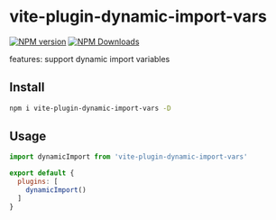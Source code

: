# vite-plugin-dynamic-import-vars
[![NPM version](https://img.shields.io/npm/v/vite-plugin-dynamic-import.svg)](https://npmjs.org/package/vite-plugin-dynamic-import)
[![NPM Downloads](https://img.shields.io/npm/dm/vite-plugin-dynamic-import-vars.svg?style=flat)](https://npmjs.org/package/vite-plugin-dynamic-import-vars)

features:
support dynamic import variables

## Install

```bash
npm i vite-plugin-dynamic-import-vars -D
```

## Usage
```javascript
import dynamicImport from 'vite-plugin-dynamic-import-vars'

export default {
  plugins: [
    dynamicImport()
  ]
}
```
